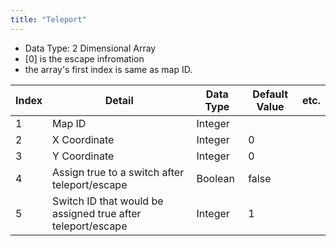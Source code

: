 ```yaml
---
title: "Teleport"
---
```

-   Data Type: 2 Dimensional Array
-   \[0\] is the escape infromation
-   the array's first index is same as map ID.

| Index | Detail                                                      | Data Type | Default Value | etc. |
|-------|-------------------------------------------------------------|-----------|---------------|------|
| 1     | Map ID                                                      | Integer   |               |      |
| 2     | X Coordinate                                                | Integer   | 0             |      |
| 3     | Y Coordinate                                                | Integer   | 0             |      |
| 4     | Assign true to a switch after teleport/escape               | Boolean   | false         |      |
| 5     | Switch ID that would be assigned true after teleport/escape | Integer   | 1             |      |
